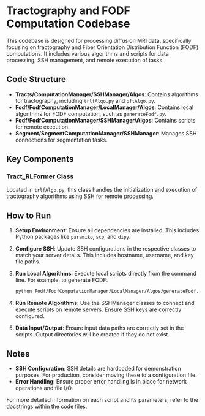 # Tractography and FODF Computation Codebase

This codebase is designed for processing diffusion MRI data, specifically focusing on tractography and Fiber Orientation Distribution Function (FODF) computations. It includes various algorithms and scripts for data processing, SSH management, and remote execution of tasks.

## Code Structure

- **Tracts/ComputationManager/SSHManager/Algos**: Contains algorithms for tractography, including `trlfAlgo.py` and `pftAlgo.py`.
- **Fodf/FodfComputationManager/LocalManager/Algos**: Contains local algorithms for FODF computation, such as `generateFodf.py`.
- **Fodf/FodfComputationManager/SSHManager/Algos**: Contains scripts for remote execution.
- **Segment/SegmentComputationManager/SSHManager**: Manages SSH connections for segmentation tasks.

## Key Components

### Tract_RLFormer Class
Located in `trlfAlgo.py`, this class handles the initialization and execution of tractography algorithms using SSH for remote processing.

## How to Run

1. **Setup Environment**: Ensure all dependencies are installed. This includes Python packages like `paramiko`, `scp`, and `dipy`.

2. **Configure SSH**: Update SSH configurations in the respective classes to match your server details. This includes hostname, username, and key file paths.

3. **Run Local Algorithms**: Execute local scripts directly from the command line. For example, to generate FODF:
   ```bash
   python Fodf/FodfComputationManager/LocalManager/Algos/generateFodf.py
   ```

4. **Run Remote Algorithms**: Use the SSHManager classes to connect and execute scripts on remote servers. Ensure SSH keys are correctly configured.

5. **Data Input/Output**: Ensure input data paths are correctly set in the scripts. Output directories will be created if they do not exist.

## Notes

- **SSH Configuration**: SSH details are hardcoded for demonstration purposes. For production, consider moving these to a configuration file.
- **Error Handling**: Ensure proper error handling is in place for network operations and file I/O.

For more detailed information on each script and its parameters, refer to the docstrings within the code files.